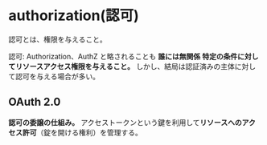 # authorization(認可)

認可とは、権限を与えること。

認可: Authorization、AuthZ と略されることも
**誰には無関係**
**特定の条件に対してリソースアクセス権限を与えること。**
しかし、結局は認証済みの主体に対して認可を与える場合が多い。

## OAuth 2.0

**認可の委譲の仕組み。**
アクセストークンという鍵を利用して**リソースへのアクセス許可**（錠を開ける権利）を管理する。
